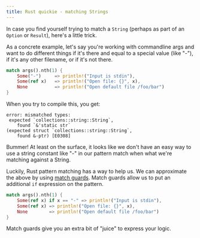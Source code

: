 ```yaml
---
title: Rust quickie - matching Strings
---
```


In case you find yourself trying to match a ```String``` (perhaps as part of an ```Option``` or ```Result```), here's a little trick.

As a concrete example, let's say you're working with commandline args and want to do different things if it's there and equal to a special value (like "-"), if it's any other filename, or if it's not there.

```rust
match args().nth(1) {
    Some("-")     => println!("Input is stdin"),
    Some(ref x)   => println!("Open file: {}", x),
    None          => println!("Open default file /foo/bar")
}
```

When you try to compile this, you get:

```
error: mismatched types:
 expected `collections::string::String`,
    found `&'static str`
(expected struct `collections::string::String`,
    found &-ptr) [E0308]
```

Bummer! At least on the surface, it looks like we don't have an easy way to use a string constant like "-" in our pattern match when what we're matching against a String.

Luckily, Rust pattern matching has a way to help us.  We can approximate the above by using [match guards](https://doc.rust-lang.org/book/patterns.html#guards).  Match guards allow us to put an additional ```if``` expression on the pattern.

```rust
match args().nth(1) {
    Some(ref x) if x == "-" => println!("Input is stdin"),
    Some(ref x) => println!("Open file: {}", x),
    None        => println!("Open default file /foo/bar")
}
```

Match guards give you an extra bit of "juice" to express your logic.
